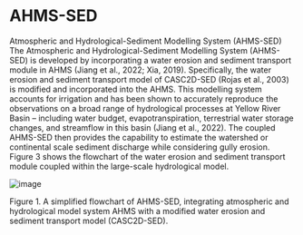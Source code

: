 # AHMS-SED
Atmospheric and Hydrological-Sediment Modelling System (AHMS-SED)
The Atmospheric and Hydrological-Sediment Modelling System (AHMS-SED) is developed by incorporating a water erosion and sediment transport module in AHMS (Jiang et al., 2022; Xia, 2019). Specifically, the water erosion and sediment transport model of CASC2D-SED (Rojas et al., 2003) is modified and incorporated into the AHMS. This modelling system accounts for irrigation and has been shown to accurately reproduce the observations on a broad range of hydrological processes at Yellow River Basin – including water budget, evapotranspiration, terrestrial water storage changes, and streamflow in this basin (Jiang et al., 2022). The coupled AHMS-SED then provides the capability to estimate the watershed or continental scale sediment discharge while considering gully erosion. Figure 3 shows the flowchart of the water erosion and sediment transport module coupled within the large-scale hydrological model.


![image](https://github.com/JiangCong1990/AHMS-SED/assets/43998223/af2e6437-ea0f-49a7-a9ee-c646d85dbaf8)

Figure 1. A simplified flowchart of AHMS-SED, integrating atmospheric and hydrological model system AHMS with a modified water erosion and sediment transport model (CASC2D-SED).
